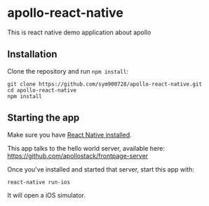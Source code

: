# apollo-react-native

This is react native demo application about apollo

## Installation

Clone the repository and run `npm install`:

```
git clone https://github.com/sym900728/apollo-react-native.git
cd apollo-react-native
npm install
```

## Starting the app

Make sure you have [React Native installed](https://facebook.github.io/react-native/docs/getting-started.html).

This app talks to the hello world server, available here: https://github.com/apollostack/frontpage-server

Once you've installed and started that server, start this app with:

```
react-native run-ios
```

It will open a iOS simulator.
